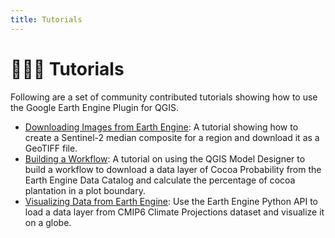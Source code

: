 ```yaml
---
title: Tutorials
---
```


# 👨🏼‍💻 Tutorials

Following are a set of community contributed tutorials showing how to use the Google Earth Engine Plugin for QGIS.

* [Downloading Images from Earth Engine](downloading_images.md): A tutorial showing how to create a Sentinel-2 median composite for a region and download it as a GeoTIFF file.
* [Building a Workflow](building_a_workflow.md): A tutorial on using the QGIS Model Designer to build a workflow to download a data layer of Cocoa Probability from the Earth Engine Data Catalog and calculate the percentage of cocoa plantation in a plot boundary.
* [Visualizing Data from Earth Engine](visualizing_data.md): Use the Earth Engine Python API to load a data layer from CMIP6 Climate Projections dataset and visualize it on a globe.